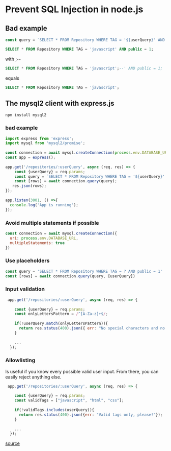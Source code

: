 # Prevent SQL Injection in node.js
 
## Bad example

```javascript
const query = `SELECT * FROM Repository WHERE TAG = '${userQuery}' AND public = 1`
```
```SQL
SELECT * FROM Repository WHERE TAG = 'javascript' AND public = 1;
```
with ;--
```SQL
SELECT * FROM Repository WHERE TAG = 'javascript';--' AND public = 1;
```
equals
```SQL
SELECT * FROM Repository WHERE TAG = 'javascript';
```
 
## The mysql2 client with express.js

```Terminal
npm install mysql2
```

### bad example

```JavaScript
import express from 'express';
import mysql from 'mysql2/promise';
 
const connection = await mysql.createConnection(process.env.DATABASE_URL);
const app = express();
 
app.get('/repositories/:userQuery', async (req, res) => {
    const {userQuery} = req.params;
    const query = `SELECT * FROM Repository WHERE TAG = '${userQuery}' AND public = 1`;
    const [rows] = await connection.query(query);
   res.json(rows);
});
 
app.listen(3001, () =>{
  console.log('App is running');
});
```
 
### Avoid multiple statements if possible
 
```JavaScript
const connection = await mysql.createConnection({
  uri: process.env.DATABASE_URL,
  multipleStatements: true
})
```
 
### Use placeholders
 
```JavaScript
const query = 'SELECT * FROM Repository WHERE TAG = ? AND public = 1'
const [rows] = await connection.query(query, [userQuery])
```
 
### Input validation
 
```JavaScript
 app.get('/repositories/:userQuery', async (req, res) => {
 
    const {userQuery} = req.params;
    const onlyLettersPattern = /^[A-Za-z]+$/;
 
    if(!userQuery.match(onlyLettersPattern)){
      return res.status(400).json({ err: "No special characters and no numbers, please!"})
    }
 
    ...
  });
```
 
### Allowlisting
 
Is useful if you know every possible valid user input. From there, you can easily reject anything else.
 
```JavaScript
 app.get('/repositories/:userQuery', async (req, res) => {
 
    const {userQuery} = req.params;
    const validTags = ["javascript", "html", "css"];
 
    if(!validTags.includes(userQuery)){
      return res.status(400).json({err: "Valid tags only, please!"});
    }
 
    ...
  });
```
 
[source](https://planetscale.com/blog/how-to-prevent-sql-injection-attacks-in-node-js)


